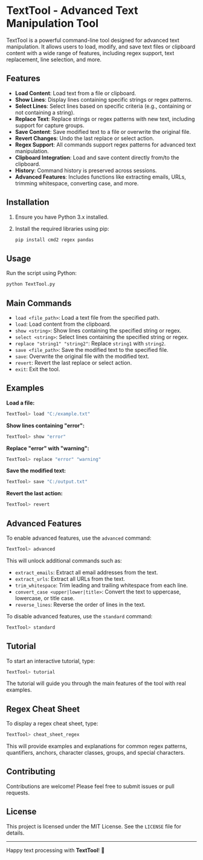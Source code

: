 # TextTool - Advanced Text Manipulation Tool

TextTool is a powerful command-line tool designed for advanced text manipulation. It allows users to load, modify, and save text files or clipboard content with a wide range of features, including regex support, text replacement, line selection, and more.

## Features

- **Load Content**: Load text from a file or clipboard.
- **Show Lines**: Display lines containing specific strings or regex patterns.
- **Select Lines**: Select lines based on specific criteria (e.g., containing or not containing a string).
- **Replace Text**: Replace strings or regex patterns with new text, including support for capture groups.
- **Save Content**: Save modified text to a file or overwrite the original file.
- **Revert Changes**: Undo the last replace or select action.
- **Regex Support**: All commands support regex patterns for advanced text manipulation.
- **Clipboard Integration**: Load and save content directly from/to the clipboard.
- **History**: Command history is preserved across sessions.
- **Advanced Features**: Includes functions like extracting emails, URLs, trimming whitespace, converting case, and more.

## Installation

1. Ensure you have Python 3.x installed.
2. Install the required libraries using pip:

   ```bash
   pip install cmd2 regex pandas
   ```

## Usage

Run the script using Python:

```bash
python TextTool.py
```

## Main Commands

- `load <file_path>`: Load a text file from the specified path.
- `load`: Load content from the clipboard.
- `show <string>`: Show lines containing the specified string or regex.
- `select <string>`: Select lines containing the specified string or regex.
- `replace "string1" "string2"`: Replace `string1` with `string2`.
- `save <file_path>`: Save the modified text to the specified file.
- `save`: Overwrite the original file with the modified text.
- `revert`: Revert the last replace or select action.
- `exit`: Exit the tool.

## Examples

**Load a file:**
```bash
TextTool> load "C:/example.txt"
```

**Show lines containing "error":**
```bash
TextTool> show "error"
```

**Replace "error" with "warning":**
```bash
TextTool> replace "error" "warning"
```

**Save the modified text:**
```bash
TextTool> save "C:/output.txt"
```

**Revert the last action:**
```bash
TextTool> revert
```

## Advanced Features

To enable advanced features, use the `advanced` command:
```bash
TextTool> advanced
```
This will unlock additional commands such as:

- `extract_emails`: Extract all email addresses from the text.
- `extract_urls`: Extract all URLs from the text.
- `trim_whitespace`: Trim leading and trailing whitespace from each line.
- `convert_case <upper|lower|title>`: Convert the text to uppercase, lowercase, or title case.
- `reverse_lines`: Reverse the order of lines in the text.

To disable advanced features, use the `standard` command:
```bash
TextTool> standard
```

## Tutorial
To start an interactive tutorial, type:
```bash
TextTool> tutorial
```
The tutorial will guide you through the main features of the tool with real examples.

## Regex Cheat Sheet
To display a regex cheat sheet, type:
```bash
TextTool> cheat_sheet_regex
```
This will provide examples and explanations for common regex patterns, quantifiers, anchors, character classes, groups, and special characters.

## Contributing
Contributions are welcome! Please feel free to submit issues or pull requests.

## License
This project is licensed under the MIT License. See the `LICENSE` file for details.

---
Happy text processing with **TextTool**! 🚀
